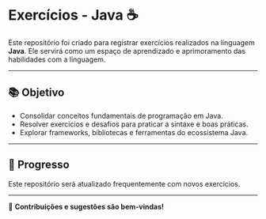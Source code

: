 # Exercícios - Java ☕️

Este repositório foi criado para registrar exercícios realizados na linguagem **Java**. Ele servirá como um espaço de aprendizado e aprimoramento das habilidades com a linguagem.

---

## 📚 Objetivo

- Consolidar conceitos fundamentais de programação em Java.
- Resolver exercícios e desafios para praticar a sintaxe e boas práticas.
- Explorar frameworks, bibliotecas e ferramentas do ecossistema Java.

---

## 🚀 Progresso

Este repositório será atualizado frequentemente com novos exercícios.

---

📌 **Contribuições e sugestões são bem-vindas!**
